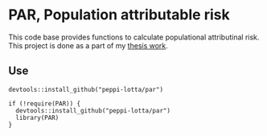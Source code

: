 # PAR, Population attributable risk
This code base provides functions to calculate populational attributinal risk. This project is done as a part of my [thesis work](https://github.com/peppi-lotta/thesis).

## Use 

```
devtools::install_github("peppi-lotta/par")
```

```
if (!require(PAR)) {
  devtools::install_github("peppi-lotta/par")
  library(PAR)
}
```
